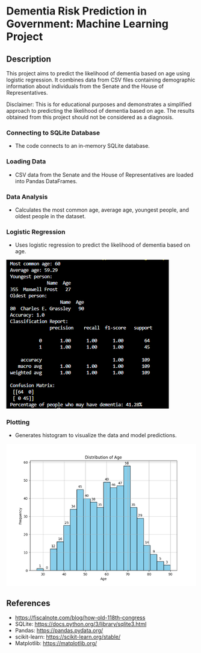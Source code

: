 # Dementia Risk Prediction in Government: Machine Learning Project
## Description
This project aims to predict the likelihood of dementia based on age using logistic regression. It combines data from CSV files containing demographic information about individuals from the Senate and the House of Representatives.

Disclaimer: This is for educational purposes and demonstrates a simplified approach to predicting the likelihood of dementia based on age. The results obtained from this project should not be considered as a diagnosis. 

### Connecting to SQLite Database
- The code connects to an in-memory SQLite database.

### Loading Data
- CSV data from the Senate and the House of Representatives are loaded into Pandas DataFrames.

### Data Analysis
- Calculates the most common age, average age, youngest people, and oldest people in the dataset.

### Logistic Regression
- Uses logistic regression to predict the likelihood of dementia based on age.

![Results Image](Results.png)

### Plotting
- Generates histogram to visualize the data and model predictions.

![Figure_1](Figure_1.png)

## References
- https://fiscalnote.com/blog/how-old-118th-congress
- SQLite: https://docs.python.org/3/library/sqlite3.html
- Pandas: https://pandas.pydata.org/
- scikit-learn: https://scikit-learn.org/stable/
- Matplotlib: https://matplotlib.org/
